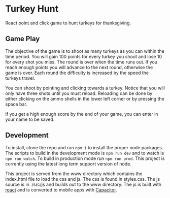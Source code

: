 # Turkey Hunt

React point and click game to hunt turkeys for thanksgiving.

## Game Play

The objective of the game is to shoot as many turkeys as you can within the time
period. You will gain 100 points for every turkey you shoot and lose 10 for
every shot you miss. The round is over when the time runs out. If you reach
enough points you will advance to the next round, otherwise the game is over.
Each round the difficulty is increased by the speed the turkeys travel.

You can shoot by pointing and clicking towards a turkey. Notice that you will
only have three shots until you must reload. Reloading can be done by either
clicking on the ammo shells in the lower left corner or by pressing the space
bar.

If you get a high enough score by the end of your game, you can enter in your
name to be saved.

## Development

To install, clone the repo and run ```npm i``` to install the proper node
packages. The scripts to build in the development mode is ```npm run dev``` and
to watch is ```npm run watch```. To build in production mode run
```npm run prod```. This project is currently using the latest long term support
version of node.

This project is served from the www directory which contains the index.html file
to load the css and js. The css is found in styles.css. The js source is in
./src/js and builds out to the www directory. The js is built with
[react](https://reactjs.org/docs/getting-started.html) and is converted to
mobile apps with [Capacitor](https://capacitorjs.com/docs/basics/workflow).
